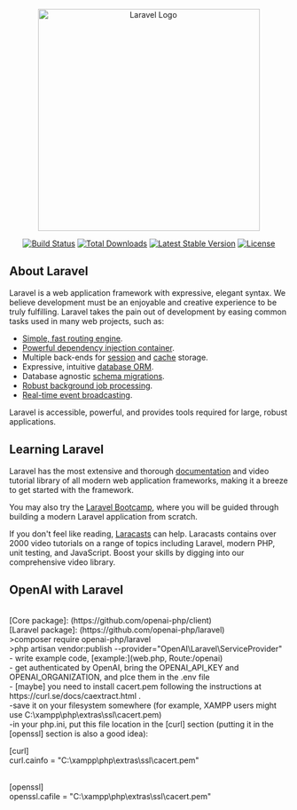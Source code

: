 <p align="center"><a href="https://laravel.com" target="_blank"><img src="https://raw.githubusercontent.com/laravel/art/master/logo-lockup/5%20SVG/2%20CMYK/1%20Full%20Color/laravel-logolockup-cmyk-red.svg" width="400" alt="Laravel Logo"></a></p>

<p align="center">
<a href="https://github.com/laravel/framework/actions"><img src="https://github.com/laravel/framework/workflows/tests/badge.svg" alt="Build Status"></a>
<a href="https://packagist.org/packages/laravel/framework"><img src="https://img.shields.io/packagist/dt/laravel/framework" alt="Total Downloads"></a>
<a href="https://packagist.org/packages/laravel/framework"><img src="https://img.shields.io/packagist/v/laravel/framework" alt="Latest Stable Version"></a>
<a href="https://packagist.org/packages/laravel/framework"><img src="https://img.shields.io/packagist/l/laravel/framework" alt="License"></a>
</p>

## About Laravel

Laravel is a web application framework with expressive, elegant syntax. We believe development must be an enjoyable and creative experience to be truly fulfilling. Laravel takes the pain out of development by easing common tasks used in many web projects, such as:

- [Simple, fast routing engine](https://laravel.com/docs/routing).
- [Powerful dependency injection container](https://laravel.com/docs/container).
- Multiple back-ends for [session](https://laravel.com/docs/session) and [cache](https://laravel.com/docs/cache) storage.
- Expressive, intuitive [database ORM](https://laravel.com/docs/eloquent).
- Database agnostic [schema migrations](https://laravel.com/docs/migrations).
- [Robust background job processing](https://laravel.com/docs/queues).
- [Real-time event broadcasting](https://laravel.com/docs/broadcasting).

Laravel is accessible, powerful, and provides tools required for large, robust applications.

## Learning Laravel

Laravel has the most extensive and thorough [documentation](https://laravel.com/docs) and video tutorial library of all modern web application frameworks, making it a breeze to get started with the framework.

You may also try the [Laravel Bootcamp](https://bootcamp.laravel.com), where you will be guided through building a modern Laravel application from scratch.

If you don't feel like reading, [Laracasts](https://laracasts.com) can help. Laracasts contains over 2000 video tutorials on a range of topics including Laravel, modern PHP, unit testing, and JavaScript. Boost your skills by digging into our comprehensive video library.

## OpenAI with Laravel 
<br>
[Core package]: (https://github.com/openai-php/client)
<br>
[Laravel package]: (https://github.com/openai-php/laravel)
<br>
>composer require openai-php/laravel <br>
>php artisan vendor:publish --provider="OpenAI\Laravel\ServiceProvider"<br>
- write example code, [example:](web.php, Route:/openai)<br>
- get authenticated by OpenAI, bring the  OPENAI_API_KEY and OPENAI_ORGANIZATION, and plce them in the .env file <br>
- [maybe] you need to install cacert.pem following the instructions at https://curl.se/docs/caextract.html .<br>
-save it on your filesystem somewhere (for example, XAMPP users might use C:\xampp\php\extras\ssl\cacert.pem)<br>
-in your php.ini, put this file location in the [curl] section 
(putting it in the [openssl] section is also a good idea):<br>

[curl]<br>
curl.cainfo = "C:\xampp\php\extras\ssl\cacert.pem"<br>
<br>

[openssl]<br>
openssl.cafile = "C:\xampp\php\extras\ssl\cacert.pem"<br>




